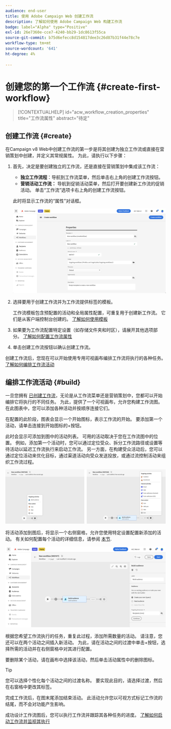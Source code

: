 ```yaml
---
audience: end-user
title: 使用 Adobe Campaign Web 创建工作流
description: 了解如何使用 Adobe Campaign Web 构建工作流
badge: label="Alpha" type="Positive"
exl-id: 26e7360e-cce7-4240-bb29-1dc8613f55ca
source-git-commit: b75d6efecc8d154817dee3c26d87b31f44e78c7e
workflow-type: tm+mt
source-wordcount: '641'
ht-degree: 4%

---
```



# 创建您的第一个工作流 {#create-first-workflow}

>[!CONTEXTUALHELP]
>id="acw_workflow_creation_properties"
>title="工作流属性"
>abstract="待定"

## 创建工作流 {#create}

在Campaign v8 Web中创建工作流的第一步是将其创建为独立工作流或直接在营销策划中创建，并定义其常规属性。 为此，请执行以下步骤：

1. 首先，决定是要创建独立的工作流，还是直接在营销策划中集成该工作流：

   * **独立工作流程**：导航到工作流菜单，然后单击右上角的创建工作流按钮。
   * **营销活动工作流：** 导航到促销活动菜单，然后打开要创建新工作流的促销活动。 单击“工作流”选项卡右上角的创建工作流按钮。

   此时将显示工作流的“属性”对话框。

   ![](assets/workflow-create.png)

1. 选择要用于创建工作流并为工作流提供标签的模板。

   工作流模板包含预配置的活动和全局属性配置，可重复用于创建新工作流。 它们是从客户端控制台创建的。 [了解如何使用模板](https://experienceleague.adobe.com/docs/campaign/automation/workflows/introduction/build-a-workflow.html#workflow-templates)

1. 如果要为工作流配置特定设置（如存储文件夹和时区），请展开其他选项部分。 [了解如何配置工作流属性](workflow-settings.md)

1. 单击创建工作流按钮以确认创建工作流。

创建工作流后，您现在可以开始使用专用可视画布编排工作流将执行的各种任务。 [了解如何编排工作流活动](#build)

## 编排工作流活动 {#build}

一旦您拥有 [已创建工作流](create-workflow.md)，无论是从工作流菜单还是营销策划中，您都可以开始编排它将执行的不同任务。 为此，提供了一个可视画布，允许您构建工作流图。 在此图表中，您可以添加各种活动并按顺序连接它们。

在配置的此阶段，图表会显示一个开始图标，表示工作流的开始。 要添加第一个活动，请单击连接到开始图标的+按钮。

此时会显示可添加到图中的活动列表。 可用的活动取决于您在工作流图中的位置。 例如，添加第一个活动时，您可以通过定位受众、拆分工作流路径或设置等待活动以延迟工作流执行来启动工作流。 另一方面，在构建受众活动后，您可以通过定位活动来优化目标，通过渠道活动向受众发送投放，或通过流控制活动来组织工作流过程。

![](assets/workflow-start.png)

将活动添加到图后，将显示一个右侧窗格，允许您使用特定设置配置新添加的活动。 有关如何配置每个活动的详细信息，请参阅 [本节](activities/about-activities.md).

![](assets/workflow-configure-activities.png)

根据您希望工作流执行的任务，重复此过程，添加所需数量的活动。 请注意，您还可以在两个活动之间插入新活动。 为此，请在活动之间的过渡中单击+按钮，选择所需的活动并在右侧窗格中对其进行配置。

要删除某个活动，请在画布中选择该活动，然后单击活动属性中的删除图标。

>[!TIP]
>
>您可以选择个性化每个活动之间的过渡名称。 要实现此目的，请选择过渡，然后在右窗格中更改其标签。

完成工作流后，在图末尾添加结束活动。 此活动允许您以可视方式标记工作流的结尾，而不会对功能产生影响。

成功设计工作流图后，您可以执行工作流并跟踪其各种任务的进度。 [了解如何启动工作流并监视其执行](start-monitor-workflows.md)
